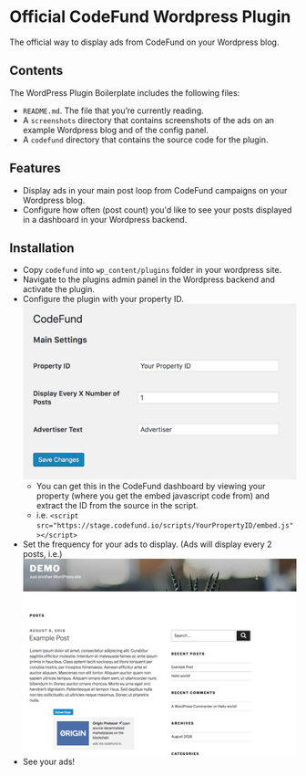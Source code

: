 # Official CodeFund Wordpress Plugin

The official way to display ads from CodeFund on your Wordpress blog.

## Contents

The WordPress Plugin Boilerplate includes the following files:

* `README.md`. The file that you’re currently reading.
* A `screenshots` directory that contains screenshots of the ads on an example Wordpress blog and of the config panel.
* A `codefund` directory that contains the source code for the plugin.

## Features

* Display ads in your main post loop from CodeFund campaigns on your Wordpress blog.
* Configure how often (post count) you'd like to see your posts displayed in a dashboard in your Wordpress backend.

## Installation

* Copy `codefund` into `wp_content/plugins` folder in your wordpress site.
* Navigate to the plugins admin panel in the Wordpress backend and activate the plugin.
* Configure the plugin with your property ID.
   ![alt text](./screenshots/config.png "Config")
  * You can get this in the CodeFund dashboard by viewing your property (where you get the embed javascript code from) and extract the ID from the source in the script.
  * i.e. `<script src="https://stage.codefund.io/scripts/YourPropertyID/embed.js"></script>`
* Set the frequency for your ads to display. (Ads will display every 2 posts, i.e.)
   ![alt text](./screenshots/ads.png "Ads on the blog")
* See your ads!
